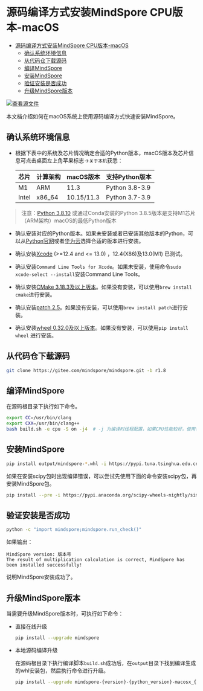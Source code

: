 # 源码编译方式安装MindSpore CPU版本-macOS

<!-- TOC -->

- [源码编译方式安装MindSpore CPU版本-macOS](#源码编译方式安装mindspore-cpu版本-macos)
    - [确认系统环境信息](#确认系统环境信息)
    - [从代码仓下载源码](#从代码仓下载源码)
    - [编译MindSpore](#编译mindspore)
    - [安装MindSpore](#安装mindspore)
    - [验证安装是否成功](#验证安装是否成功)
    - [升级MindSpore版本](#升级mindspore版本)

<!-- /TOC -->

[![查看源文件](https://mindspore-website.obs.cn-north-4.myhuaweicloud.com/website-images/r1.8/resource/_static/logo_source.png)](https://gitee.com/mindspore/docs/blob/r1.8/install/mindspore_cpu_mac_install_source.md)

本文档介绍如何在macOS系统上使用源码编译方式快速安装MindSpore。

## 确认系统环境信息

- 根据下表中的系统及芯片情况确定合适的Python版本，macOS版本及芯片信息可点击桌面左上角苹果标志->`关于本机`获悉：

    |芯片|计算架构|macOS版本|支持Python版本|
    |-|-|-|-|
    |M1|ARM|11.3|Python 3.8-3.9|
    |Intel|x86_64|10.15/11.3|Python 3.7-3.9|

> 注意：[Python 3.8.10](https://www.python.org/downloads/release/python-3810/) 或通过Conda安装的Python 3.8.5版本是支持M1芯片（ARM架构）macOS的最低Python版本

- 确认安装对应的Python版本。如果未安装或者已安装其他版本的Python，可以从[Python官网](https://www.python.org/downloads/macos/)或者[华为云](https://repo.huaweicloud.com/python/)选择合适的版本进行安装。

- 确认安装[Xcode](https://xcodereleases.com/) (>=12.4 and <= 13.0) ，12.4(X86)及13.0(M1) 已测试。

- 确认安装`Command Line Tools for Xcode`。如果未安装，使用命令`sudo xcode-select --install`安装Command Line Tools。

- 确认安装[CMake 3.18.3及以上版本](https://cmake.org/download/)。如果没有安装，可以使用`brew install cmake`进行安装。

- 确认安装[patch 2.5](https://ftp.gnu.org/gnu/patch/)。如果没有安装，可以使用`brew install patch`进行安装。

- 确认安装[wheel 0.32.0及以上版本](https://pypi.org/project/wheel/)。如果没有安装，可以使用`pip install wheel` 进行安装。

## 从代码仓下载源码

```bash
git clone https://gitee.com/mindspore/mindspore.git -b r1.8
```

## 编译MindSpore

在源码根目录下执行如下命令。

```bash
export CC=/usr/bin/clang
export CXX=/usr/bin/clang++
bash build.sh -e cpu -S on -j4  # -j 为编译时线程配置，如果CPU性能较好，使用多线程方式编译，参数通常为CPU核数的两倍
```

## 安装MindSpore

```bash
pip install output/mindspore-*.whl -i https://pypi.tuna.tsinghua.edu.cn/simple
```

如果在安装scipy包时出现编译错误，可以尝试先使用下面的命令安装scipy包，再安装MindSpore包。

```bash
pip install --pre -i https://pypi.anaconda.org/scipy-wheels-nightly/simple scipy
```

## 验证安装是否成功

```bash
python -c "import mindspore;mindspore.run_check()"
```

如果输出：

```text
MindSpore version: 版本号
The result of multiplication calculation is correct, MindSpore has been installed successfully!
```

说明MindSpore安装成功了。

## 升级MindSpore版本

当需要升级MindSpore版本时，可执行如下命令：

- 直接在线升级

    ```bash
    pip install --upgrade mindspore
    ```

- 本地源码编译升级

    在源码根目录下执行编译脚本`build.sh`成功后，在`output`目录下找到编译生成的whl安装包，然后执行命令进行升级。

    ```bash
    pip install --upgrade mindspore-{version}-{python_version}-macosx_{platform_version}_{arch}.whl
    ```
